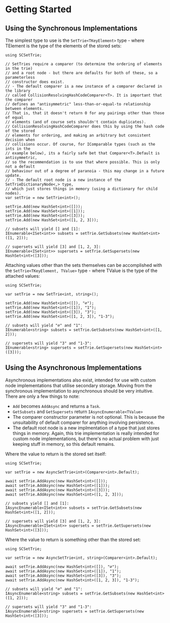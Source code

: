 ﻿# Getting Started

## Using the Synchronous Implementations

The simplest type to use is the `SetTrie<TKeyElement>` type - where
TElement is the type of the elements of the stored sets:

```
using SCSetTrie;

// SetTries require a comparer (to determine the ordering of elements in the trie)
// and a root node - but there are defaults for both of these, so a parameterless 
// constructor does exist.
// - The default comparer is a new instance of a comparer declared in the library
// called CollisionResolvingHashCodeComparer<T>. It is important that the comparer 
// defines an "antisymmetric" less-than-or-equal-to relationship between elements.
// That is, that it doesn't return 0 for any pairings other than those of equal 
// elements (and of course sets shouldn't contain duplicates). 
// CollisionResolvingHashCodeComparer does this by using the hash code of the stored
// elements for ordering, and making an arbitrary but consistent decision when
// collisions occur. Of course, for IComparable types (such as the ints in the 
// example below), its a fairly safe bet that Comparer<T>.Default is antisymmetric,
// so the recommendation is to use that where possible. This is only not a default
// behaviour out of a degree of paranoia - this may change in a future update.
// - The default root node is a new instance of the SetTrieDictionaryNode<,> type,
// which just stores things in memory (using a dictionary for child nodes).
var setTrie = new SetTrie<int>();

setTrie.Add(new HashSet<int>([]));
setTrie.Add(new HashSet<int>([1]));
setTrie.Add(new HashSet<int>([3]));
setTrie.Add(new HashSet<int>([1, 2, 3]));

// subsets will yield [] and [1]:
IEnumerable<ISet<int>> subsets = setTrie.GetSubsets(new HashSet<int>([1, 2]));

// supersets will yield [3] and [1, 2, 3]:
IEnumerable<ISet<int>> supersets = setTrie.GetSupersets(new HashSet<int>([3]));
```

Attaching values other than the sets themselves can be accomplished with the
`SetTrie<TKeyElement, TValue>` type - where TValue is the type of the attached
values:

```
using SCSetTrie;

var setTrie = new SetTrie<int, string>();

setTrie.Add(new HashSet<int>([]), "∅");
setTrie.Add(new HashSet<int>([1]), "1");
setTrie.Add(new HashSet<int>([3]), "3");
setTrie.Add(new HashSet<int>([1, 2, 3]), "1-3");

// subsets will yield "∅" and "1":
IEnumerable<string> subsets = setTrie.GetSubsets(new HashSet<int>([1, 2]));

// supersets will yield "3" and "1-3":
IEnumerable<string> supersets = setTrie.GetSupersets(new HashSet<int>([3]));
```

## Using the Asynchronous Implementations

Asynchronous implementations also exist, intended for use with custom node
implementations that utilise secondary storage. Moving from the synchronous 
implementation to asynchronous should be very intuitive.
There are only a few things to note:

* `Add` becomes `AddAsync` and returns a `Task`.
* `GetSubsets` and `GetSupersets` return `IAsyncEnumerable<TValue>`
* The comparer constructor parameter is not optional. This is because the unsuitability
  of default comparer for anything involving persistence.
* The default root node is a new implmentation of a type that just stores 
  things in memory. Again, this trie implementation is really intended for
  custom node implementations, but there's no actual problem with just keeping
  stuff in memory, so this default remains.

Where the value to return is the stored set itself:

```
using SCSetTrie;

var setTrie = new AsyncSetTrie<int>(Comparer<int>.Default);

await setTrie.AddAsync(new HashSet<int>([]));
await setTrie.AddAsync(new HashSet<int>([1]));
await setTrie.AddAsync(new HashSet<int>([3]));
await setTrie.AddAsync(new HashSet<int>([1, 2, 3]));

// subsets yield [] and [1]:
IAsyncEnumerable<ISet<int>> subsets = setTrie.GetSubsets(new HashSet<int>([1, 2]));

// supersets will yield [3] and [1, 2, 3]:
IAsyncEnumerable<ISet<int>> supersets = setTrie.GetSupersets(new HashSet<int>([3]));
```

Where the value to return is something other than the stored set:

```
using SCSetTrie;

var setTrie = new AsyncSetTrie<int, string>(Comparer<int>.Default);

await setTrie.AddAsync(new HashSet<int>([]), "∅");
await setTrie.AddAsync(new HashSet<int>([1]), "1");
await setTrie.AddAsync(new HashSet<int>([3]), "3");
await setTrie.AddAsync(new HashSet<int>([1, 2, 3]), "1-3");

// subsets will yield "∅" and "1":
IAsyncEnumerable<string> subsets = setTrie.GetSubsets(new HashSet<int>([1, 2]));

// supersets will yield "3" and "1-3":
IAsyncEnumerable<string> supersets = setTrie.GetSupersets(new HashSet<int>([3]));
```
